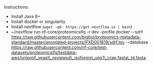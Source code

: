 Instructions:

* Install Java 8+
* Install docker or singularity
* Install nextflow (`wget -qO- https://get.nextflow.io | bash`)
* ~/nextflow run nf-core/proteomicslfq -r dev -profile docker --sdrf https://raw.githubusercontent.com/bigbio/proteomics-metadata-standard/master/annotated-projects/PXD001819/sdrf.tsv --database https://raw.githubusercontent.com/nf-core/test-datasets/proteomicslfq/testdata-aws/uniprot\_yeast\_reviewed\_isoforms\_ups1\_crap.fasta\_td.fasta 
